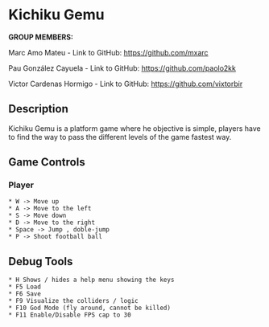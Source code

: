 # Kichiku Gemu

**GROUP MEMBERS:**

Marc Amo Mateu - Link to GitHub: https://github.com/mxarc

Pau González Cayuela - Link to GitHub: https://github.com/paolo2kk

Victor Cardenas Hormigo - Link to GitHub: https://github.com/vixtorbir

## Description

Kichiku Gemu is a platform game where he objective is simple, players have to find the way to pass the different levels of the game fastest way.

## Game Controls   
### Player
    * W -> Move up
    * A -> Move to the left
    * S -> Move down
    * D -> Move to the right
    * Space -> Jump , doble-jump
    * P -> Shoot football ball
## Debug Tools
    * H Shows / hides a help menu showing the keys
    * F5 Load
    * F6 Save
    * F9 Visualize the colliders / logic
    * F10 God Mode (fly around, cannot be killed)
    * F11 Enable/Disable FPS cap to 30
